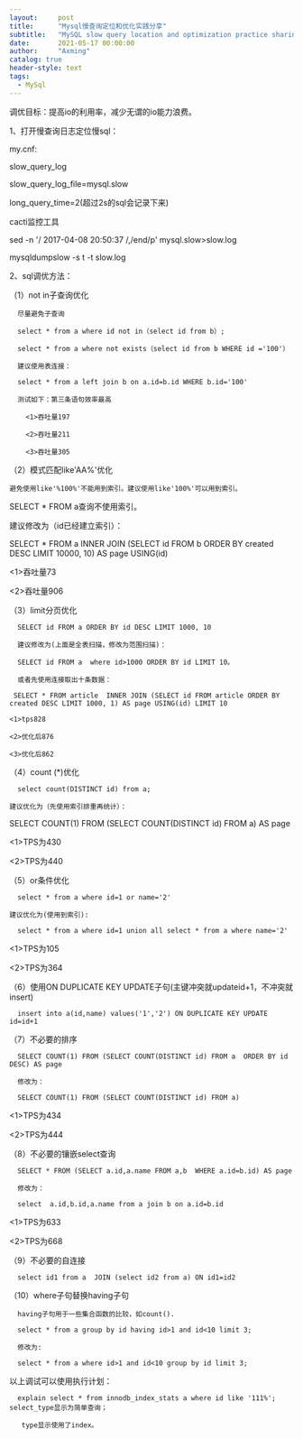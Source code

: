 ```yaml
---
layout:     post
title:      "Mysql慢查询定位和优化实践分享"
subtitle:   "MySQL slow query location and optimization practice sharing"
date:       2021-05-17 00:00:00
author:     "Axming"
catalog: true
header-style: text
tags:
  - MySql
---
```


调优目标：提高io的利用率，减少无谓的io能力浪费。

1、打开慢查询日志定位慢sql：

my.cnf:

slow_query_log

slow_query_log_file=mysql.slow

long_query_time=2(超过2s的sql会记录下来)

cacti监控工具

sed -n '/ 2017-04-08 20:50:37 /,/end/p' mysql.slow>slow.log

mysqldumpslow -s t -t slow.log

2、sql调优方法：

（1）not in子查询优化

      尽量避免子查询
    
      select * from a where id not in（select id from b）;
    
      select * from a where not exists（select id from b WHERE id ='100'）
    
      建议使用表连接：
    
      select * from a left join b on a.id=b.id WHERE b.id='100'
    
      测试如下：第三条语句效率最高
    
    	<1>吞吐量197
    
    	<2>吞吐量211
    
    	<3>吞吐量305

（2）模式匹配like'AA%'优化

    避免使用like'%100%'不能用到索引。建议使用like'100%'可以用到索引。

SELECT * FROM a查询不使用索引。

建议修改为（id已经建立索引）：

SELECT * FROM a  INNER JOIN (SELECT id FROM b ORDER BY created DESC LIMIT 10000,       10) AS  page USING(id)

   <1>吞吐量73

   <2>吞吐量906

（3）limit分页优化

      SELECT id FROM a ORDER BY id DESC LIMIT 1000, 10
    
      建议修改为(上面是全表扫描，修改为范围扫描)：
    
      SELECT id FROM a  where id>1000 ORDER BY id LIMIT 10。
    
      或者先使用连接取出十条数据：
    
     SELECT * FROM article  INNER JOIN (SELECT id FROM article ORDER BY created DESC LIMIT 1000, 1) AS page USING(id) LIMIT 10
    
    <1>tps828
    
    <2>优化后876
    
    <3>优化后862

（4）count (*)优化

      select count(DISTINCT id) from a;
    
    建议优化为（先使用索引排重再统计）：

   SELECT COUNT(1) FROM (SELECT COUNT(DISTINCT id) FROM a) AS page

<1>TPS为430

<2>TPS为440

（5）or条件优化

      select * from a where id=1 or name='2'
    
    建议优化为(使用到索引):
    
      select * from a where id=1 union all select * from a where name='2'

<1>TPS为105

<2>TPS为364

（6）使用ON DUPLICATE KEY UPDATE子句(主键冲突就updateid+1，不冲突就insert)

      insert into a(id,name) values('1','2') ON DUPLICATE KEY UPDATE id=id+1

（7）不必要的排序

      SELECT COUNT(1) FROM (SELECT COUNT(DISTINCT id) FROM a  ORDER BY id DESC) AS page
    
      修改为：
    
      SELECT COUNT(1) FROM (SELECT COUNT(DISTINCT id) FROM a)

<1>TPS为434

 <2>TPS为444

（8）不必要的镶嵌select查询

      SELECT * FROM (SELECT a.id,a.name FROM a,b  WHERE a.id=b.id) AS page
    
      修改为：
    
      select  a.id,b.id,a.name from a join b on a.id=b.id

<1>TPS为633

<2>TPS为668

（9）不必要的自连接

      select id1 from a  JOIN (select id2 from a) ON id1=id2

（10）where子句替换having子句

      having子句用于一些集合函数的比较，如count().
    
      select * from a group by id having id>1 and id<10 limit 3;
    
      修改为:
    
      select * from a where id>1 and id<10 group by id limit 3;

以上调试可以使用执行计划：

      explain select * from innodb_index_stats a where id like '111%';  select_type显示为简单查询；
      
       type显示使用了index。


[张明远]:      https://zmy1123347389.github.io/